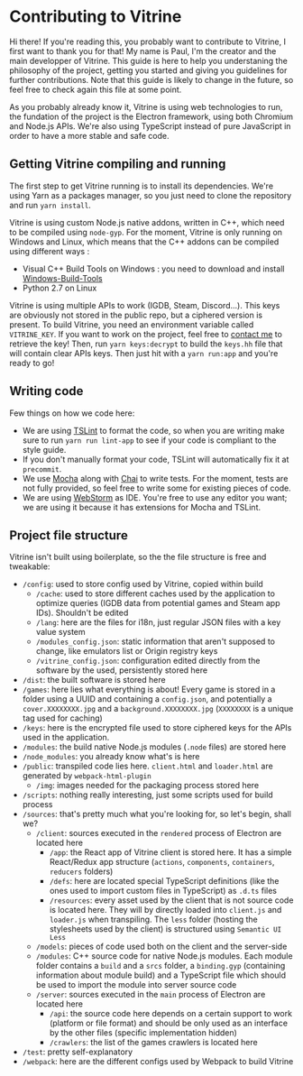 # Contributing to Vitrine

Hi there! If you're reading this, you probably want to contribute to Vitrine, I first want to thank you for that!
My name is Paul, I'm the creator and the main developper of Vitrine.
This guide is here to help you understaning the philosophy of the project, getting you started and giving you guidelines for further contributions.
Note that this guide is likely to change in the future, so feel free to check again this file at some point.

As you probably already know it, Vitrine is using web technologies to run, the fundation of the project is the Electron framework, using both Chromium and Node.js APIs.
We're also using TypeScript instead of pure JavaScript in order to have a more stable and safe code.

## Getting Vitrine compiling and running

The first step to get Vitrine running is to install its dependencies. We're using Yarn as a packages manager, so you just need to clone the repository and run `yarn install`.

Vitrine is using custom Node.js native addons, written in C++, which need to be compiled using `node-gyp`. For the moment, Vitrine is only running on Windows and Linux, which means that the C++ addons can be compiled using different ways :
- Visual C++ Build Tools on Windows : you need to download and install [Windows-Build-Tools](https://github.com/felixrieseberg/windows-build-tools)
- Python 2.7 on Linux

Vitrine is using multiple APIs to work (IGDB, Steam, Discord...). This keys are obviously not stored in the public repo, but a ciphered version is present.
To build Vitrine, you need an environment variable called `VITRINE_KEY`. If you want to work on the project, feel free to [contact me](mailto:paul.roman@epitech.eu) to retrieve the key!
Then, run `yarn keys:decrypt` to build the `keys.hh` file that will contain clear APIs keys.
Then just hit with a `yarn run:app` and you're ready to go!

## Writing code

Few things on how we code here:
* We are using [TSLint](https://palantir.github.io/tslint) to format the code, so when you are writing make sure to run `yarn run lint-app` to see if your code is compliant to the style guide.
* If you don't manually format your code, TSLint will automatically fix it at `precommit`.
* We use [Mocha](https://mochajs.org) along with [Chai](http://www.chaijs.com) to write tests. For the moment, tests are not fully provided, so feel free to write some for existing pieces of code.
* We are using [WebStorm](https://www.jetbrains.com/webstorm) as IDE. You're free to use any editor you want; we are using it because it has extensions for Mocha and TSLint.

## Project file structure

Vitrine isn't built using boilerplate, so the the file structure is free and tweakable:
- `/config`: used to store config used by Vitrine, copied within build
  - `/cache`: used to store different caches used by the application to optimize queries (IGDB data from potential games and Steam app IDs). Shouldn't be edited
  - `/lang`: here are the files for i18n, just regular JSON files with a key value system
  - `/modules_config.json`: static information that aren't supposed to change, like emulators list or Origin registry keys
  - `/vitrine_config.json`: configuration edited directly from the software by the used, persistently stored here
- `/dist`: the built software is stored here
- `/games`: here lies what everything is about! Every game is stored in a folder using a UUID and containing a `config.json`, and potentially a `cover.XXXXXXXX.jpg` and a `background.XXXXXXXX.jpg` (`XXXXXXXX` is a unique tag used for caching)
- `/keys`: here is the encrypted file used to store ciphered keys for the APIs used in the application.
- `/modules`: the build native Node.js modules (`.node` files) are stored here
- `/node_modules`: you already know what's is here
- `/public`: transpiled code lies here. `client.html` and `loader.html` are generated by `webpack-html-plugin`
  - `/img`: images needed for the packaging process stored here
- `/scripts`: nothing really interesting, just some scripts used for build process
- `/sources`: that's pretty much what you're looking for, so let's begin, shall we?
  - `/client`: sources executed in the `rendered` process of Electron are located here
    - `/app`: the React app of Vitrine client is stored here. It has a simple React/Redux app structure (`actions`, `components`, `containers`, `reducers` folders)
    - `/defs`: here are located special TypeScript definitions (like the ones used to import custom files in TypeScript) as `.d.ts` files
    - `/resources`: every asset used by the client that is not source code is located here. They will by directly loaded into `client.js` and `loader.js` when transpiling. The `less` folder (hosting the stylesheets used by the client) is structured using `Semantic UI Less`
  - `/models`: pieces of code used both on the client and the server-side
  - `/modules`: C++ source code for native Node.js modules. Each module folder contains a `build` and a `srcs` folder, a `binding.gyp` (containing information about module build) and a TypeScript file which should be used to import the module into server source code
  - `/server`: sources executed in the `main` process of Electron are located here
    - `/api`: the source code here depends on a certain support to work (platform or file format) and should be only used as an interface by the other files (specific implementation hidden)
    - `/crawlers`: the list of the games crawlers is located here
- `/test`: pretty self-explanatory
- `/webpack`: here are the different configs used by Webpack to build Vitrine
